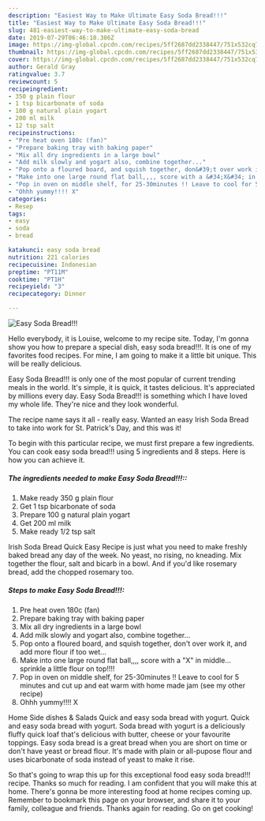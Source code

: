 ```yaml
---
description: "Easiest Way to Make Ultimate Easy Soda Bread!!!"
title: "Easiest Way to Make Ultimate Easy Soda Bread!!!"
slug: 481-easiest-way-to-make-ultimate-easy-soda-bread
date: 2019-07-29T06:46:18.386Z
image: https://img-global.cpcdn.com/recipes/5ff2687dd2338447/751x532cq70/easy-soda-bread-recipe-main-photo.jpg
thumbnail: https://img-global.cpcdn.com/recipes/5ff2687dd2338447/751x532cq70/easy-soda-bread-recipe-main-photo.jpg
cover: https://img-global.cpcdn.com/recipes/5ff2687dd2338447/751x532cq70/easy-soda-bread-recipe-main-photo.jpg
author: Gerald Gray
ratingvalue: 3.7
reviewcount: 5
recipeingredient:
- 350 g plain flour
- 1 tsp bicarbonate of soda
- 100 g natural plain yogart
- 200 ml milk
- 12 tsp salt
recipeinstructions:
- "Pre heat oven 180c (fan)"
- "Prepare baking tray with baking paper"
- "Mix all dry ingredients in a large bowl"
- "Add milk slowly and yogart also, combine together..."
- "Pop onto a floured board, and squish together, don&#39;t over work it, and add more flour if too wet..."
- "Make into one large round flat ball,,,, score with a &#34;X&#34; in middle... sprinkle a little flour on top!!!!"
- "Pop in oven on middle shelf, for 25-30minutes !! Leave to cool for 5 minutes and cut up and eat warm with home made jam (see my other recipe)"
- "Ohhh yummy!!!! X"
categories:
- Resep
tags:
- easy
- soda
- bread

katakunci: easy soda bread
nutrition: 221 calories
recipecuisine: Indonesian
preptime: "PT11M"
cooktime: "PT1H"
recipeyield: "3"
recipecategory: Dinner

---
```



![Easy Soda Bread!!!](https://img-global.cpcdn.com/recipes/5ff2687dd2338447/751x532cq70/easy-soda-bread-recipe-main-photo.jpg)

Hello everybody, it is Louise, welcome to my recipe site. Today, I'm gonna show you how to prepare a special dish, easy soda bread!!!. It is one of my favorites food recipes. For mine, I am going to make it a little bit unique. This will be really delicious.

Easy Soda Bread!!! is only one of the most popular of current trending meals in the world. It's simple, it is quick, it tastes delicious. It's appreciated by millions every day. Easy Soda Bread!!! is something which I have loved my whole life. They're nice and they look wonderful.

The recipe name says it all - really easy. Wanted an easy Irish Soda Bread to take into work for St. Patrick&#39;s Day, and this was it!


To begin with this particular recipe, we must first prepare a few ingredients. You can cook easy soda bread!!! using 5 ingredients and 8 steps. Here is how you can achieve it.

##### The ingredients needed to make Easy Soda Bread!!!::

1. Make ready 350 g plain flour
1. Get 1 tsp bicarbonate of soda
1. Prepare 100 g natural plain yogart
1. Get 200 ml milk
1. Make ready 1/2 tsp salt


Irish Soda Bread Quick Easy Recipe is just what you need to make freshly baked bread any day of the week. No yeast, no rising, no kneading. Mix together the flour, salt and bicarb in a bowl. And if you&#39;d like rosemary bread, add the chopped rosemary too. 

##### Steps to make Easy Soda Bread!!!:

1. Pre heat oven 180c (fan)
1. Prepare baking tray with baking paper
1. Mix all dry ingredients in a large bowl
1. Add milk slowly and yogart also, combine together...
1. Pop onto a floured board, and squish together, don&#39;t over work it, and add more flour if too wet...
1. Make into one large round flat ball,,,, score with a &#34;X&#34; in middle... sprinkle a little flour on top!!!!
1. Pop in oven on middle shelf, for 25-30minutes !! Leave to cool for 5 minutes and cut up and eat warm with home made jam (see my other recipe)
1. Ohhh yummy!!!! X


Home Side dishes &amp; Salads Quick and easy soda bread with yogurt. Quick and easy soda bread with yogurt. Soda bread with yogurt is a deliciously fluffy quick loaf that&#39;s delicious with butter, cheese or your favourite toppings. Easy soda bread is a great bread when you are short on time or don&#39;t have yeast or bread flour. It&#39;s made with plain or all-pupose flour and uses bicarbonate of soda instead of yeast to make it rise. 

So that's going to wrap this up for this exceptional food easy soda bread!!! recipe. Thanks so much for reading. I am confident that you will make this at home. There's gonna be more interesting food at home recipes coming up. Remember to bookmark this page on your browser, and share it to your family, colleague and friends. Thanks again for reading. Go on get cooking!

